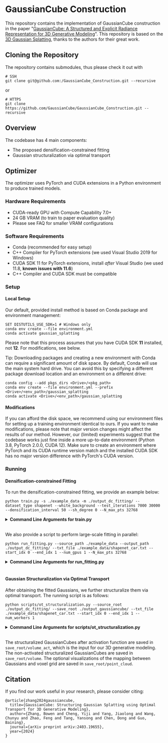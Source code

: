 # GaussianCube Construction

This repository contains the implementation of GaussianCube construction in the paper "[GaussianCube: A Structured and Explicit Radiance Representation for 3D Generative Modeling](https://gaussiancube.github.io/)". This repository is based on the [3D Gaussian Splatting](https://github.com/graphdeco-inria/gaussian-splatting), thanks to the authors for their great work. 

## Cloning the Repository

The repository contains submodules, thus please check it out with 
```shell
# SSH
git clone git@github.com:/GaussianCube_Construction.git --recursive
```
or
```shell
# HTTPS
git clone https://github.com/GaussianCube/GaussianCube_Construction.git --recursive
```

## Overview

The codebase has 4 main components:
- The proposed densification-constrained fitting
- Gaussian structuralization via optimal transport

## Optimizer

The optimizer uses PyTorch and CUDA extensions in a Python environment to produce trained models. 

### Hardware Requirements

- CUDA-ready GPU with Compute Capability 7.0+
- 24 GB VRAM (to train to paper evaluation quality)
- Please see FAQ for smaller VRAM configurations

### Software Requirements
- Conda (recommended for easy setup)
- C++ Compiler for PyTorch extensions (we used Visual Studio 2019 for Windows)
- CUDA SDK 11 for PyTorch extensions, install *after* Visual Studio (we used 11.8, **known issues with 11.6**)
- C++ Compiler and CUDA SDK must be compatible

### Setup

#### Local Setup

Our default, provided install method is based on Conda package and environment management:
```shell
SET DISTUTILS_USE_SDK=1 # Windows only
conda env create --file environment.yml
conda activate gaussian_splatting
```
Please note that this process assumes that you have CUDA SDK **11** installed, not **12**. For modifications, see below.

Tip: Downloading packages and creating a new environment with Conda can require a significant amount of disk space. By default, Conda will use the main system hard drive. You can avoid this by specifying a different package download location and an environment on a different drive:

```shell
conda config --add pkgs_dirs <Drive>/<pkg_path>
conda env create --file environment.yml --prefix <Drive>/<env_path>/gaussian_splatting
conda activate <Drive>/<env_path>/gaussian_splatting
```

#### Modifications

If you can afford the disk space, we recommend using our environment files for setting up a training environment identical to ours. If you want to make modifications, please note that major version changes might affect the results of our method. However, our (limited) experiments suggest that the codebase works just fine inside a more up-to-date environment (Python 3.8, PyTorch 2.0.0, CUDA 12). Make sure to create an environment where PyTorch and its CUDA runtime version match and the installed CUDA SDK has no major version difference with PyTorch's CUDA version.

### Running

#### Densification-constrained Fitting

To run the densification-constrained fitting, we provide an example below:

```shell
python train.py -s ./example_data -m ./output_dc_fitting/ --dataset_type shapenet --white_background --test_iterations 7000 30000 --densification_interval 50 --sh_degree 0 --N_max_pts 32768
```

<details>
<summary><span style="font-weight: bold;">Command Line Arguments for train.py</span></summary>

  #### --source_path / -s
  Path to the source directory containing a COLMAP or Synthetic NeRF data set.
  #### --model_path / -m 
  Path where the trained model should be stored (```output/<random>``` by default).
  #### --images / -i
  Alternative subdirectory for COLMAP images (```images``` by default).
  #### --eval
  Add this flag to use a MipNeRF360-style training/test split for evaluation.
  #### --resolution / -r
  Specifies resolution of the loaded images before training. If provided ```1, 2, 4``` or ```8```, uses original, 1/2, 1/4 or 1/8 resolution, respectively. For all other values, rescales the width to the given number while maintaining image aspect. **If not set and input image width exceeds 1.6K pixels, inputs are automatically rescaled to this target.**
  #### --data_device
  Specifies where to put the source image data, ```cuda``` by default, recommended to use ```cpu``` if training on large/high-resolution dataset, will reduce VRAM consumption, but slightly slow down training. Thanks to [HrsPythonix](https://github.com/HrsPythonix).
  #### --white_background / -w
  Add this flag to use white background instead of black (default), e.g., for evaluation of NeRF Synthetic dataset.
  #### --sh_degree
  Order of spherical harmonics to be used (no larger than 3). ```3``` by default.
  #### --convert_SHs_python
  Flag to make pipeline compute forward and backward of SHs with PyTorch instead of ours.
  #### --convert_cov3D_python
  Flag to make pipeline compute forward and backward of the 3D covariance with PyTorch instead of ours.
  #### --debug
  Enables debug mode if you experience erros. If the rasterizer fails, a ```dump``` file is created that you may forward to us in an issue so we can take a look.
  #### --debug_from
  Debugging is **slow**. You may specify an iteration (starting from 0) after which the above debugging becomes active.
  #### --iterations
  Number of total iterations to train for, ```30_000``` by default.
  #### --ip
  IP to start GUI server on, ```127.0.0.1``` by default.
  #### --port 
  Port to use for GUI server, ```6009``` by default.
  #### --test_iterations
  Space-separated iterations at which the training script computes L1 and PSNR over test set, ```7000 30000``` by default.
  #### --save_iterations
  Space-separated iterations at which the training script saves the Gaussian model, ```7000 30000 <iterations>``` by default.
  #### --checkpoint_iterations
  Space-separated iterations at which to store a checkpoint for continuing later, saved in the model directory.
  #### --start_checkpoint
  Path to a saved checkpoint to continue training from.
  #### --quiet 
  Flag to omit any text written to standard out pipe. 
  #### --feature_lr
  Spherical harmonics features learning rate, ```0.0025``` by default.
  #### --opacity_lr
  Opacity learning rate, ```0.05``` by default.
  #### --scaling_lr
  Scaling learning rate, ```0.005``` by default.
  #### --rotation_lr
  Rotation learning rate, ```0.001``` by default.
  #### --position_lr_max_steps
  Number of steps (from 0) where position learning rate goes from ```initial``` to ```final```. ```30_000``` by default.
  #### --position_lr_init
  Initial 3D position learning rate, ```0.00016``` by default.
  #### --position_lr_final
  Final 3D position learning rate, ```0.0000016``` by default.
  #### --position_lr_delay_mult
  Position learning rate multiplier (cf. Plenoxels), ```0.01``` by default. 
  #### --densify_from_iter
  Iteration where densification starts, ```500``` by default. 
  #### --densify_until_iter
  Iteration where densification stops, ```15_000``` by default.
  #### --densify_grad_threshold
  Limit that decides if points should be densified based on 2D position gradient, ```0.0002``` by default.
  #### --densification_interval
  How frequently to densify, ```50``` (every 50 iterations) by default.
  #### --opacity_reset_interval
  How frequently to reset opacity, ```3_000``` by default. 
  #### --lambda_dssim
  Influence of SSIM on total loss from 0 to 1, ```0.2``` by default. 
  #### --percent_dense
  Percentage of scene extent (0--1) a point must exceed to be forcibly densified, ```0.01``` by default.
  #### --dataset_type
  Type of dataset to use, ```shapenet``` by default. We provide loaders for ```shapenet``` (ShapeNet), ```omni``` (OmniObject3D) and ```objaverse``` (Objaverse) datasets.
  #### --N_max_pts
  Maximum number of Gaussians when fitting a single object , ```32768``` by default.
  #### --no_tqdm
  Flag to disable tqdm progress bar.
</details>
<br>

We also provide a script to perform large-scale fitting in parallel:
```shell
python run_fitting.py --source_path ./example_data --output_path ./output_dc_fitting/ --txt_file ./example_data/shapenet_car.txt --start_idx 0 --end_idx 1 --num_gpus 1 --N_max_pts 32768
``` 
<details>
<summary><span style="font-weight: bold;">Command Line Arguments for run_fitting.py</span></summary>

  #### --source_path
  Path to the source directory of data set.
  #### --output_path
  Path where the trained model should be stored (```output/<random>``` by default).
  #### --txt_file
  Index file of the object to fit.
  #### --start_idx
  Starting index of the object to fit.
  #### --end_idx
  Ending index of the object to fit.
  #### --num_gpus
  Number of GPUs to use for parallel fitting, ```1``` by default.
  #### --N_max_pts
  Maximum number of Gaussians when fitting a single object , ```32768``` by default.
</details>
<br>

#### Gaussian Structuralization via Optimal Transport

After obtaining the fitted Gaussians, we further structuralize them via optimal transport. The running script is as follows:

```shell
python scripts/ot_structuralization.py --source_root ./output_dc_fitting/ --save_root ./output_gaussiancube/ --txt_file ./example_data/shapenet_car.txt --start_idx 0 --end_idx 1 --num_workers 1
```
<details>
<summary><span style="font-weight: bold;">Command Line Arguments for scripts/ot_structuralization.py</span></summary>

  #### --source_root
  Root path to fitted Gaussians.
  #### --save_root
  Root path to save the structuralized GaussianCubes.
  #### --txt_file
  Index file of the object to be structuralized.
  #### --start_idx
  Starting index of the object to be structuralized.
  #### --end_idx
  Ending index of the object to be structuralized.
  #### --num_workers
  Number of workers to use for parallel structuralization, ```1``` by default.
  #### --bound
  Bounding box of object, ```0.45``` by default.
  #### --visuzalize_mapping
  Flag to visualize the mapping between Gaussians and voxel grid.
</details>
<br>

The structuralized GaussianCubes after activation function are saved in ```save_root/volume_act```, which is the input for our 3D generative modeling. The non-activated structuralized GaussianCubes are saved in ```save_root/volume```. The optional visualizations of the mapping between Gaussians and voxel grid are saved in ```save_root/point_cloud```.

## Citation

If you find our work useful in your research, please consider citing:
```
@article{zhang2024gaussiancube,
  title={GaussianCube: Structuring Gaussian Splatting using Optimal Transport for 3D Generative Modeling},
  author={Zhang, Bowen and Cheng, Yiji and Yang, Jiaolong and Wang, Chunyu and Zhao, Feng and Tang, Yansong and Chen, Dong and Guo, Baining},
  journal={arXiv preprint arXiv:2403.19655},
  year={2024}
}
```
